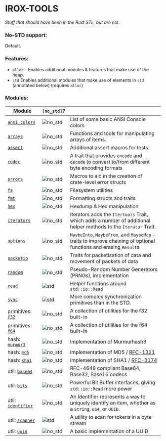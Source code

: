 IROX-TOOLS
===========

*Stuff that should have been in the Rust STL, but are not.*

### No-STD support:
Default.

### Features:

* `alloc` - Enables additional modules & features that make use of the heap.
* `std` Enables additional modules that make use of elements in `std` (annotated below) (requires `alloc`)

### Modules:

| Module                                         | `[no_std]`? |                                                                                                                   |
|------------------------------------------------|-------------|-------------------------------------------------------------------------------------------------------------------|
| [`ansi_colors`](./src/ansi_colors.rs)          | ![no_std]   | List of some basic ANSI Console colors                                                                            |
| [`arrays`](./src/arrays.rs)                    | ![no_std]   | Functions and tools for manipulating arrays of items.                                                             |
| [`assert`](./src/assert.rs)                    | ![no_std]   | Additional assert macros for tests                                                                                |
| [`codec`](./src/codec)                         | ![no_std]   | A trait that provides `encode` and `decode` to convert to/from different byte encoding formats                    |
| [`errors`](./src/errors.rs)                    | ![no_std]   | Macros to aid in the creation of crate-level error structs                                                        |
| [`fs`](./src/fs)                               | ![no_std]   | Filesystem utilities                                                                                              |
| [`fmt`](./src/fmt.rs)                          | ![no_std]   | Formatting structs and traits                                                                                     |                                                              
| [`hex`](./src/hex.rs)                          | ![no_std]   | Hexdump & Hex manipulation                                                                                        |                                                                  
| [`iterators`](./src/iterators)                 | ![no_std]   | Iterators adds the `Itertools` Trait, which adds a number of additional helper methods to the `Iterator` Trait.   |
| [`options`](./src/options.rs)                  | ![no_std]   | `MaybeInto`, `MaybeFrom`, and `MaybeMap` - traits to improve chaining of optional functions and erasing `Result`s |
| [`packetio`](./src/packetio.rs)                | ![no_std]   | Traits for packetization of data and movement of packets of data                                                  |
| [`random`](./src/random.rs)                    | ![no_std]   | Pseudo-Random Number Generators (PRNGs), implementation                                                           |
| [`read`](./src/read)                           | ![std]      | Helper functions around `std::io::Read`                                                                           |
| [`sync`](./src/sync)                           | ![std]      | More complex synchronization primitives than in the STD.                                                          |
| primitives: [`f32`](./src/primitives/f32.rs)   | ![no_std]   | A collection of utilities for the f32 built-in                                                                    |                                  
| primitives: [`f64`](./src/primitives/f64.rs)   | ![no_std]   | A collection of utilities for the f64 built-in                                                                    |                                  
| hash: [`murmur3`](./src/hash/murmur3.rs)       | ![no_std]   | Implementation of Murmurhash3                                                                                     |
| hash: [`md5`](./src/hash/md5.rs)               | ![no_std]   | Implementation of MD5 / [RFC-1321](https://datatracker.ietf.org/doc/html/rfc1321)                                 |
| hash: [`sha1`](./src/hash/sha1.rs)             | ![no_std]   | Implementation of SHA1 / [RFC-3174](https://datatracker.ietf.org/doc/html/rfc3174)                                |
| util: [`base64`](./src/util/base64.rs)         | ![no_std]   | RFC-4648 compliant Base64, Base32, Base16 codecs                                                                  |
| util: [`bits`](./src/util/bits.rs)             | ![no_std]   | Powerful Bit Buffer interfaces, giving `std::io::Read` more power                                                 |
| util: [`identifier`](./src/util/identifier.rs) | ![no_std]   | An Identifier represents a way to uniquely identify an item, whether as a `String`, `u64`, or `UUID`.             |
| util: [`scanner`](./src/util/scanner.rs)       | ![std]      | A utility to scan for tokens in a byte stream                                                                     |
| util: [`uuid`](./src/util/uuid.rs)             | ![no_std]   | A basic implementation of a UUID                                                                                  |

[no_std]: https://img.shields.io/badge/no__std-yes-green

[std]: https://img.shields.io/badge/feature-std-lightgrey
